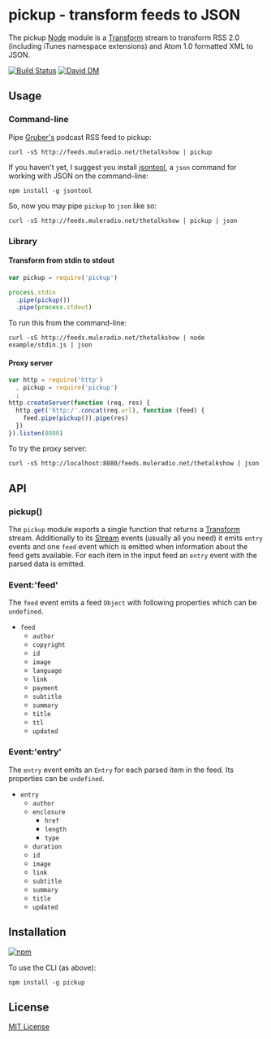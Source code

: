 
# pickup - transform feeds to JSON 

The pickup [Node](http://nodejs.org/) module is a [Transform](http://nodejs.org/api/stream.html#stream_class_stream_transform) stream to transform RSS 2.0 (including iTunes namespace extensions) and Atom 1.0 formatted XML to JSON.

[![Build Status](https://secure.travis-ci.org/michaelnisi/pickup.svg)](http://travis-ci.org/michaelnisi/pickup) [![David DM](https://david-dm.org/michaelnisi/pickup.svg)](http://david-dm.org/michaelnisi/pickup)

## Usage

### Command-line

Pipe [Gruber's](http://daringfireball.net/) podcast RSS feed to pickup:

```
curl -sS http://feeds.muleradio.net/thetalkshow | pickup
```

If you haven't yet, I suggest you install [jsontool](https://github.com/trentm/json), a `json` command for working with JSON on the command-line:

```
npm install -g jsontool
```

So, now you may pipe `pickup` to `json` like so:

```
curl -sS http://feeds.muleradio.net/thetalkshow | pickup | json
```

### Library

#### Transform from stdin to stdout

```js
var pickup = require('pickup')

process.stdin
  .pipe(pickup())
  .pipe(process.stdout)
```

To run this from the command-line:

```
curl -sS http://feeds.muleradio.net/thetalkshow | node example/stdin.js | json
```

#### Proxy server

```js
var http = require('http')
  , pickup = require('pickup')
  ;
http.createServer(function (req, res) {
  http.get('http:/'.concat(req.url), function (feed) {
    feed.pipe(pickup()).pipe(res)
  })
}).listen(8080)
```

To try the proxy server:

```
curl -sS http://localhost:8080/feeds.muleradio.net/thetalkshow | json
```

## API

### pickup()

The `pickup` module exports a single function that returns a [Transform](http://nodejs.org/api/stream.html#stream_class_stream_transform) stream. Additionally to its [Stream](http://nodejs.org/api/stream.html) events (usually all you need) it emits `entry` events and one `feed` event which is emitted when information about the feed gets available. For each item in the input feed an `entry` event with the parsed data is emitted.

### Event:'feed'

The `feed` event emits a feed `Object` with following properties which can be `undefined`.

- `feed`
    - `author`
    - `copyright`
    - `id`
    - `image`
    - `language`
    - `link`
    - `payment`
    - `subtitle`
    - `summary` 
    - `title`
    - `ttl`
    - `updated`

### Event:'entry'

The `entry` event emits an `Entry` for each parsed item in the feed. Its properties can be `undefined`.

- `entry`
    - `author`
    - `enclosure`
        - `href`
        - `length`
        - `type`
    - `duration`
    - `id`
    - `image`
    - `link`
    - `subtitle`
    - `summary`
    - `title`
    - `updated`

## Installation

[![npm](https://nodei.co/npm/pickup.svg?compact=true)](https://npmjs.org/package/pickup) 

To use the CLI (as above):

```
npm install -g pickup
```

## License

[MIT License](https://raw.github.com/michaelnisi/pickup/master/LICENSE)
